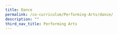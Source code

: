 ```yaml
---
title: Dance
permalink: /co-curriculum/Performing-Arts/dance/
description: ""
third_nav_title: Performing Arts
---
```

